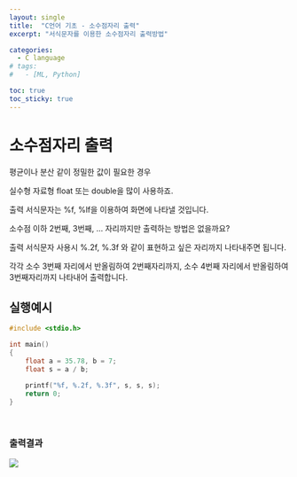 ```yaml
---
layout: single
title:  "C언어 기초 - 소수점자리 출력"
excerpt: "서식문자를 이용한 소수점자리 출력방법"

categories:
  - C language
# tags:
#   - [ML, Python]

toc: true
toc_sticky: true
---
```


# 소수점자리 출력

평균이나 분산 같이 정밀한 값이 필요한 경우

실수형 자료형 float 또는 double을 많이 사용하죠.

출력 서식문자는 %f, %lf을 이용하여 화면에 나타낼 것입니다.

소수점 이하 2번째, 3번째, ... 자리까지만 출력하는 방법은 없을까요?

출력 서식문자 사용시 %.2f, %.3f 와 같이 표현하고 싶은 자리까지 나타내주면 됩니다.

각각 소수 3번째 자리에서 반올림하여 2번째자리까지, 소수 4번째 자리에서 반올림하여 3번째자리까지 나타내어 출력합니다.

## 실행예시
```c
#include <stdio.h>

int main()
{
	float a = 35.78, b = 7;
	float s = a / b;

	printf("%f, %.2f, %.3f", s, s, s);
	return 0;
}
```
​
### 출력결과

<img src = "https://user-images.githubusercontent.com/59792046/116639366-5d005b80-a9a3-11eb-8bc4-c82965b803c1.PNG">

